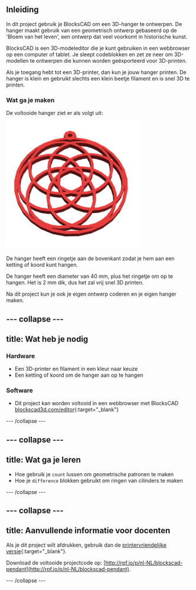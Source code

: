 ## Inleiding

In dit project gebruik je BlocksCAD om een 3D-hanger te ontwerpen. De hanger maakt gebruik van een geometrisch ontwerp gebaseerd op de 'Bloem van het leven', een ontwerp dat veel voorkomt in historische kunst.

BlocksCAD is een 3D-modeleditor die je kunt gebruiken in een webbrowser op een computer of tablet. Je sleept codeblokken en zet ze neer om 3D-modellen te ontwerpen die kunnen worden geëxporteerd voor 3D-printen.

Als je toegang hebt tot een 3D-printer, dan kun je jouw hanger printen. De hanger is klein en gebruikt slechts een klein beetje filament en is snel 3D te printen.

### Wat ga je maken

De voltooide hanger ziet er als volgt uit:

![schermafbeelding](images/pendant-finished.png)

De hanger heeft een ringetje aan de bovenkant zodat je hem aan een ketting of koord kunt hangen.

De hanger heeft een diameter van 40 mm, plus het ringetje om op te hangen. Het is 2 mm dik, dus het zal vrij snel 3D printen.

Na dit project kun je ook je eigen ontwerp coderen en je eigen hanger maken.

--- collapse ---
---
title: Wat heb je nodig
---

### Hardware

+ Een 3D-printer en filament in een kleur naar keuze
+ Een ketting of koord om de hanger aan op te hangen

### Software

+ Dit project kan worden voltooid in een webbrowser met BlocksCAD [blockscad3d.com/editor](https://www.blockscad3d.com/editor){:target="_blank"}

--- /collapse ---

--- collapse ---
---
title: Wat ga je leren
---

+ Hoe gebruik je `count` lussen om geometrische patronen te maken
+ Hoe je `difference` blokken gebruikt om ringen van cilinders te maken

--- /collapse ---

--- collapse ---
---
title: Aanvullende informatie voor docenten
---

Als je dit project wilt afdrukken, gebruik dan de [printervriendelijke versie](https://projects.raspberrypi.org/nl-NL/projects/blockscad-pendant/print){:target="_blank"}.

Download de voltooide projectcode op: [http://rpf.io/p/nl-NL/blockscad-pendant](http://rpf.io/p/nl-NL/blockscad-pendant).

--- /collapse ---
